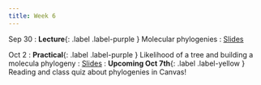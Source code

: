 ```yaml
---
title: Week 6
---
```


Sep 30
: **Lecture**{: .label .label-purple } Molecular phylogenies
    : [Slides](https://roszenil.github.io/BIO508-Evolution/slides/Lecture_6_post.pdf)
  
Oct 2
: **Practical**{: .label .label-purple } Likelihood of a tree and building a molecula phylogeny
  : [Slides](https://roszenil.github.io/BIO508-Evolution/slides/Lecture_7_post.pdf)
: **Upcoming Oct 7th**{: .label .label-yellow } Reading and class quiz about phylogenies in Canvas!
